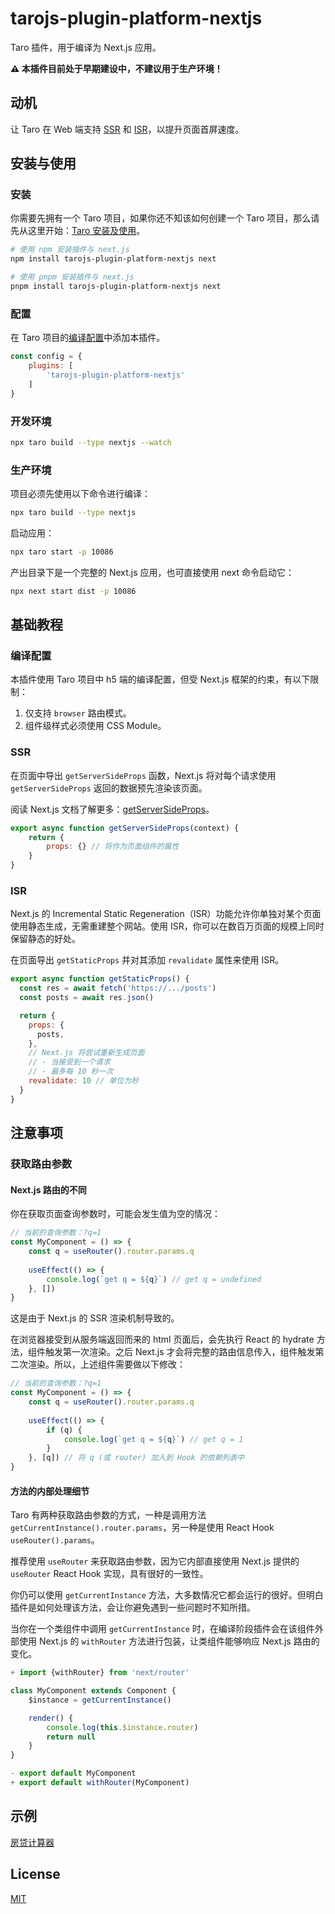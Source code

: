 # tarojs-plugin-platform-nextjs

Taro 插件，用于编译为 Next.js 应用。

<strong>⚠️ 本插件目前处于早期建设中，不建议用于生产环境！</strong>

## 动机

让 Taro 在 Web 端支持 [SSR](https://nextjs.org/docs/basic-features/data-fetching/get-server-side-props) 和 [ISR](https://nextjs.org/docs/basic-features/data-fetching/incremental-static-regeneration)，以提升页面首屏速度。

## 安装与使用

### 安装

你需要先拥有一个 Taro 项目，如果你还不知该如何创建一个 Taro 项目，那么请先从这里开始：[Taro 安装及使用](https://taro-docs.jd.com/taro/docs/)。

```bash
# 使用 npm 安装插件与 next.js
npm install tarojs-plugin-platform-nextjs next

# 使用 pnpm 安装插件与 next.js
pnpm install tarojs-plugin-platform-nextjs next
```

### 配置

在 Taro 项目的[编译配置](https://taro-docs.jd.com/taro/docs/config)中添加本插件。

```javascript
const config = {
    plugins: [
        'tarojs-plugin-platform-nextjs'
    ]
}
```

### 开发环境

```bash
npx taro build --type nextjs --watch
```

### 生产环境

项目必须先使用以下命令进行编译：

```bash
npx taro build --type nextjs
```

启动应用：

```bash
npx taro start -p 10086
```

产出目录下是一个完整的 Next.js 应用，也可直接使用 next 命令启动它：

```bash
npx next start dist -p 10086
```

## 基础教程

### 编译配置

本插件使用 Taro 项目中 h5 端的编译配置，但受 Next.js 框架的约束，有以下限制：

1. 仅支持 `browser` 路由模式。
2. 组件级样式必须使用 CSS Module。

### SSR

在页面中导出 `getServerSideProps` 函数，Next.js 将对每个请求使用 `getServerSideProps` 返回的数据预先渲染该页面。

阅读 Next.js 文档了解更多：[getServerSideProps](https://nextjs.org/docs/api-reference/data-fetching/get-server-side-props)。

```javascript
export async function getServerSideProps(context) {
    return {
        props: {} // 将作为页面组件的属性
    }
}
```

### ISR

Next.js 的 Incremental Static Regeneration（ISR）功能允许你单独对某个页面使用静态生成，无需重建整个网站。使用 ISR，你可以在数百万页面的规模上同时保留静态的好处。

在页面导出 `getStaticProps` 并对其添加 `revalidate` 属性来使用 ISR。

```javascript
export async function getStaticProps() {
  const res = await fetch('https://.../posts')
  const posts = await res.json()

  return {
    props: {
      posts,
    },
    // Next.js 将尝试重新生成页面
    // - 当接受到一个请求
    // - 最多每 10 秒一次
    revalidate: 10 // 单位为秒
  }
}
```

## 注意事项

### 获取路由参数

#### Next.js 路由的不同

你在获取页面查询参数时，可能会发生值为空的情况：

```javascript
// 当前的查询参数：?q=1
const MyComponent = () => {
    const q = useRouter().router.params.q
    
    useEffect(() => {
        console.log(`get q = ${q}`) // get q = undefined
    }, [])
}
```

这是由于 Next.js 的 SSR 渲染机制导致的。

在浏览器接受到从服务端返回而来的 html 页面后，会先执行 React 的 hydrate 方法，组件触发第一次渲染。之后 Next.js 才会将完整的路由信息传入，组件触发第二次渲染。所以，上述组件需要做以下修改：

```javascript
// 当前的查询参数：?q=1
const MyComponent = () => {
    const q = useRouter().router.params.q
    
    useEffect(() => {
        if (q) {
            console.log(`get q = ${q}`) // get q = 1
        }
    }, [q]) // 将 q (或 router) 加入到 Hook 的依赖列表中
}
```

#### 方法的内部处理细节

Taro 有两种获取路由参数的方式，一种是调用方法 `getCurrentInstance().router.params`，另一种是使用 React Hook `useRouter().params`。

推荐使用 `useRouter` 来获取路由参数，因为它内部直接使用 Next.js 提供的 `useRouter` React Hook 实现，具有很好的一致性。

你仍可以使用 `getCurrentInstance` 方法，大多数情况它都会运行的很好。但明白插件是如何处理该方法，会让你避免遇到一些问题时不知所措。

当你在一个类组件中调用 `getCurrentInstance` 时，在编译阶段插件会在该组件外部使用 Next.js 的 `withRouter` 方法进行包装，让类组件能够响应 Next.js 路由的变化。

```javascript
+ import {withRouter} from 'next/router'

class MyComponent extends Component {
    $instance = getCurrentInstance()

    render() {
        console.log(this.$instance.router)
        return null
    }
}

- export default MyComponent
+ export default withRouter(MyComponent)
```

## 示例

[房贷计算器](https://github.com/SyMind/Taro-Mortgage-Calculator)

## License

[MIT](https://github.com/SyMind/tarojs-plugin-platform-nextjs/blob/main/LICENSE)
